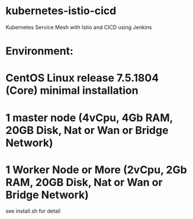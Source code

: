 # kubernetes-istio-cicd
Kubernetes Service Mesh with Istio and CICD using Jenkins

# Environment:
# CentOS Linux release 7.5.1804 (Core) minimal installation
# 1 master node (4vCpu, 4Gb RAM, 20GB Disk, Nat or Wan or Bridge Network) 
# 1 Worker Node or More (2vCpu, 2Gb RAM, 20GB Disk, Nat or Wan or Bridge Network)

see install.sh for detail
